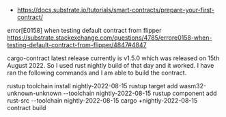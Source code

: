 
* https://docs.substrate.io/tutorials/smart-contracts/prepare-your-first-contract/

error[E0158] when testing default contract from flipper
https://substrate.stackexchange.com/questions/4785/errore0158-when-testing-default-contract-from-flipper/4847#4847

cargo-contract latest release currently is v1.5.0 which was released on 15th August 2022. So I used rust nightly build of that day and it worked. I have ran the following commands and I am able to build the contract.

rustup toolchain install nightly-2022-08-15
rustup target add wasm32-unknown-unknown --toolchain nightly-2022-08-15
rustup component add rust-src --toolchain nightly-2022-08-15
cargo +nightly-2022-08-15 contract build
